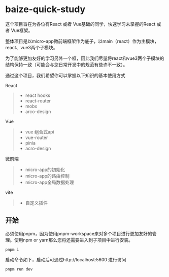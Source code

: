 # baize-quick-study

这个项目旨在为各位有React 或者 Vue基础的同学，快速学习未掌握的React 或者 Vue框架。

整体项目是以micro-app微前端框架作为底子，以main（react）作为主模块，react、vue3两个子模块。

为了能够更加友好的学习另外一个框，因此我们尽量将react和vue3两个子模块的结构保持一致（可能会与您日常开发中的规范有些许不一致）。

通过这个项目，我们希望你可以掌握以下知识的基本使用方式

React

> - react hooks
> - react-router
> - mobx
> - arco-design

Vue

> - vue 组合式api
> - vue-router
> - pinia
> - acro-design

微前端

> - micro-app的初始化
> - micro-app的路由控制
> - micro-app全局数据处理

vite

> - 自定义插件

## 开始

必须使用pnpm，因为使用pnpm-workspace来对多个项目进行更加友好的管理。使用npm or yarn那么您将还需要进入到子项目中进行安装。

```
pnpm i
```

启动命令如下，启动后可通过http://localhost:5600 进行访问

```
pnpm run dev
```
